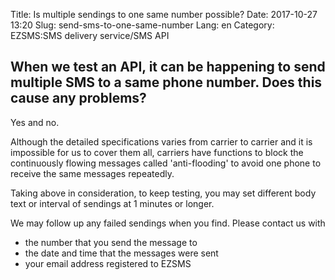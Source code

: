 Title: Is multiple sendings to one same number possible?
Date: 2017-10-27 13:20
Slug: send-sms-to-one-same-number
Lang: en
Category: EZSMS:SMS delivery service/SMS API

## When we test an API, it can be happening to send multiple SMS to a same phone number. Does this cause any problems?

Yes and no. 

Although the detailed specifications varies from carrier to carrier and it is impossible for us to cover them all, carriers have functions to block the continuously flowing messages called 'anti-flooding' to avoid one phone to receive the same messages repeatedly.

Taking above in consideration, to keep testing, you may set different body text or interval of sendings at 1 minutes or longer.

We may follow up any failed sendings when you find. Please contact us with 

* the number that you send the message to
* the date and time that the messages were sent 
* your email address registered to EZSMS
